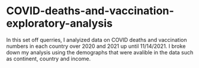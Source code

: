 # COVID-deaths-and-vaccination-exploratory-analysis
In this set off querries, I analyized data on COVID deaths and vaccination numbers in each country over 2020 and 2021 up until 11/14/2021. I broke down my analysis using the demographs that were avalible in the data such as continent, country and income. 
